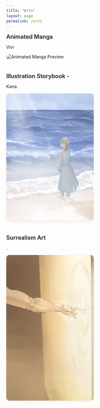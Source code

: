 ```yaml
---
title: "Arts"
layout: page
permalink: /arts
---
```


<style>
.art-section {
  margin-bottom: 3em;
}

.art-title {
  font-size: 1.3em;
  font-weight: 600;
  margin-bottom: 0.5em;
}

.art-grid {
  display: flex;
  flex-wrap: wrap;
  gap: 1.5em;
}

.art-grid img {
  max-width: 280px;
  height: auto;
  border-radius: 10px;
  box-shadow: 0 4px 10px rgba(0,0,0,0.05);
  transition: transform 0.3s ease;
}

.art-grid img:hover {
  transform: scale(1.03);
}
</style>

<!-- === Animated Manga GIF === -->
<div class="art-section">
  <div class="art-title">Animated Manga</div>
  <p>Vivi</p>
  <img src="/assets/manga-animation.gif" alt="Animated Manga Preview" style="max-width: 100%; border-radius: 10px;">
</div>


<!-- === Illustration Section === -->
<div class="art-section">
  <div class="art-title">Illustration Storybook - </div>
  <p>Kana.</p>
  <div class="art-grid">
    <img src="/assets/illustration1.jpg" alt="Kana 1">
  </div>
</div>

<!-- === Surrealism === -->
<div class="art-section">
  <div class="art-title">Surrealism Art </div>
  <p>.</p>
  <div class="art-grid">
    <img src="/assets/illustration2.jpg" alt="Sistina">
  </div>
</div>


